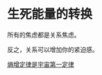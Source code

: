 ﻿# 生死能量的转换

所有的焦虑都是关系焦虑。

反之，关系可以增加你的紧迫感。

[熵增定律是宇宙第一定律](http://www.ruanyifeng.com/blog/2017/09/unabomber.html)